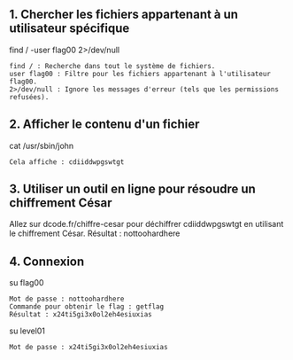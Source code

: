 ## 1. Chercher les fichiers appartenant à un utilisateur spécifique

find / -user flag00 2>/dev/null

    find / : Recherche dans tout le système de fichiers.
    user flag00 : Filtre pour les fichiers appartenant à l'utilisateur flag00.
    2>/dev/null : Ignore les messages d'erreur (tels que les permissions refusées).

## 2. Afficher le contenu d'un fichier

cat /usr/sbin/john

    Cela affiche : cdiiddwpgswtgt

## 3. Utiliser un outil en ligne pour résoudre un chiffrement César

Allez sur dcode.fr/chiffre-cesar pour déchiffrer cdiiddwpgswtgt en utilisant le chiffrement César.
    Résultat : nottoohardhere

## 4. Connexion

su flag00

    Mot de passe : nottoohardhere
    Commande pour obtenir le flag : getflag
    Résultat : x24ti5gi3x0ol2eh4esiuxias

su level01

    Mot de passe : x24ti5gi3x0ol2eh4esiuxias